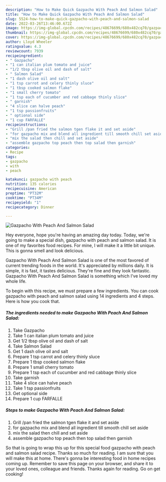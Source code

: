 ```yaml
---
description: "How to Make Quick Gazpacho With Peach And Salmon Salad"
title: "How to Make Quick Gazpacho With Peach And Salmon Salad"
slug: 5524-how-to-make-quick-gazpacho-with-peach-and-salmon-salad
date: 2022-03-26T13:46:00.672Z
image: https://img-global.cpcdn.com/recipes/48676699/680x482cq70/gazpacho-with-peach-and-salmon-salad-recipe-main-photo.jpg
thumbnail: https://img-global.cpcdn.com/recipes/48676699/680x482cq70/gazpacho-with-peach-and-salmon-salad-recipe-main-photo.jpg
cover: https://img-global.cpcdn.com/recipes/48676699/680x482cq70/gazpacho-with-peach-and-salmon-salad-recipe-main-photo.jpg
author: Lloyd Wheeler
ratingvalue: 4.3
reviewcount: 7939
recipeingredient:
- " Gazpacho"
- "1 can italian plum tomato and juice"
- "1/2 tbsp olive oil and dash of salt"
- " Salmon Salad"
- "1 dash olive oil and salt"
- "1 tsp carrot and celery thinly sluce"
- "1 tbsp cooked salmon flake"
- "1 small cherry tomato"
- "1 tsp each of cucumber and red cabbage thinly slice"
- " garnish"
- "4 slice can halve peach"
- "1 tsp passionfruits"
- " optional side"
- "1 cup FARFALLE"
recipeinstructions:
- "Grill /pan fried the salmon tgen flake it and set aside"
- "for gazpacho mix and blend all ingredient till smooth chill set aside"
- "mix the salad then chill and set aside"
- "assemble gazpacho top peach then top salad then garnish"
categories:
- Recipe
tags:
- gazpacho
- with
- peach

katakunci: gazpacho with peach 
nutrition: 135 calories
recipecuisine: American
preptime: "PT32M"
cooktime: "PT34M"
recipeyield: "1"
recipecategory: Dinner

---
```



![Gazpacho With Peach And Salmon Salad](https://img-global.cpcdn.com/recipes/48676699/680x482cq70/gazpacho-with-peach-and-salmon-salad-recipe-main-photo.jpg)

Hey everyone, hope you're having an amazing day today. Today, we're going to make a special dish, gazpacho with peach and salmon salad. It is one of my favorites food recipes. For mine, I will make it a little bit unique. This is gonna smell and look delicious.



Gazpacho With Peach And Salmon Salad is one of the most favored of current trending foods in the world. It's appreciated by millions daily. It is simple, it is fast, it tastes delicious. They're fine and they look fantastic. Gazpacho With Peach And Salmon Salad is something which I've loved my whole life.


To begin with this recipe, we must prepare a few ingredients. You can cook gazpacho with peach and salmon salad using 14 ingredients and 4 steps. Here is how you cook that.

<!--inarticleads1-->

##### The ingredients needed to make Gazpacho With Peach And Salmon Salad:

1. Take  Gazpacho
1. Take 1 can italian plum tomato and juice
1. Get 1/2 tbsp olive oil and dash of salt
1. Take  Salmon Salad
1. Get 1 dash olive oil and salt
1. Prepare 1 tsp carrot and celery thinly sluce
1. Prepare 1 tbsp cooked salmon flake
1. Prepare 1 small cherry tomato
1. Prepare 1 tsp each of cucumber and red cabbage thinly slice
1. Take  garnish
1. Take 4 slice can halve peach
1. Take 1 tsp passionfruits
1. Get  optional side
1. Prepare 1 cup FARFALLE




<!--inarticleads2-->

##### Steps to make Gazpacho With Peach And Salmon Salad:

1. Grill /pan fried the salmon tgen flake it and set aside
1. for gazpacho mix and blend all ingredient till smooth chill set aside
1. mix the salad then chill and set aside
1. assemble gazpacho top peach then top salad then garnish




So that is going to wrap this up for this special food gazpacho with peach and salmon salad recipe. Thanks so much for reading. I am sure that you will make this at home. There's gonna be interesting food in home recipes coming up. Remember to save this page on your browser, and share it to your loved ones, colleague and friends. Thanks again for reading. Go on get cooking!
